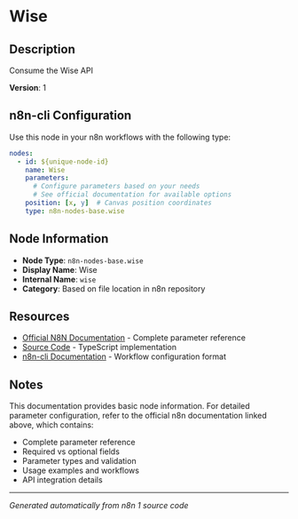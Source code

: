 # Wise

## Description

Consume the Wise API

**Version**: 1

## n8n-cli Configuration

Use this node in your n8n workflows with the following type:

```yaml
nodes:
  - id: ${unique-node-id}
    name: Wise
    parameters:
      # Configure parameters based on your needs
      # See official documentation for available options
    position: [x, y]  # Canvas position coordinates
    type: n8n-nodes-base.wise
```

## Node Information

- **Node Type**: `n8n-nodes-base.wise`
- **Display Name**: Wise
- **Internal Name**: `wise`
- **Category**: Based on file location in n8n repository

## Resources

- [Official N8N Documentation](https://docs.n8n.io/integrations/builtin/app-nodes/n8n-nodes-base.wise/) - Complete parameter reference
- [Source Code](https://github.com/n8n-io/n8n/blob/master/packages/nodes-base/nodes/Wise/Wise.node.ts) - TypeScript implementation
- [n8n-cli Documentation](https://github.com/edenreich/n8n-cli) - Workflow configuration format

## Notes

This documentation provides basic node information. For detailed parameter configuration, 
refer to the official n8n documentation linked above, which contains:

- Complete parameter reference
- Required vs optional fields
- Parameter types and validation
- Usage examples and workflows
- API integration details

---
*Generated automatically from n8n 1 source code*
